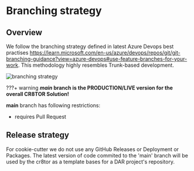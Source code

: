 # Branching strategy

## Overview

We follow the branching strategy defined in latest Azure Devops best practises <https://learn.microsoft.com/en-us/azure/devops/repos/git/git-branching-guidance?view=azure-devops#use-feature-branches-for-your-work>. This methodology highly resembles Trunk-based development.

![branching strategy](https://learn.microsoft.com/en-us/azure/devops/repos/git/media/branching-guidance/featurebranching.png?view=azure-devops)

???+ warning
    ***main* branch is the PRODUCTION/LIVE version for the overall CR8TOR Solution!**

**main** branch has following restrictions:

- requires Pull Request

## Release strategy

For cookie-cutter we do not use any GitHub Releases or Deployment or Packages.
The latest version of code commited to the 'main' branch will be used by the cr8tor as a template bases for a DAR project's repository.
